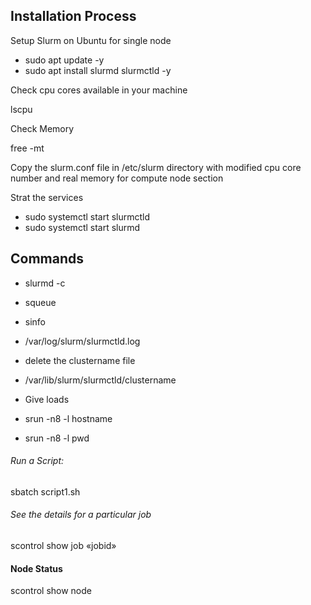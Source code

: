 ## Installation Process
Setup Slurm on Ubuntu for single node

- sudo apt update -y
- sudo apt install slurmd slurmctld -y


Check cpu cores available in your machine 

lscpu

Check  Memory

free -mt

Copy the slurm.conf file in /etc/slurm directory with modified cpu core number and real memory for compute node section

Strat the services

- sudo systemctl start slurmctld
- sudo systemctl start slurmd

## Commands
- slurmd -c
- squeue
- sinfo
- /var/log/slurm/slurmctld.log
- delete the clustername file
- /var/lib/slurm/slurmctld/clustername

- Give loads 
- srun -n8 -l hostname
- srun -n8 -l pwd

###### Run a Script:
sbatch script1.sh

###### See the details for a particular job
scontrol show job «jobid»

#### Node Status
scontrol show node
